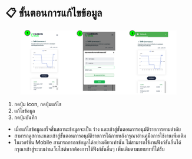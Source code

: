 # 📋 ขั้นตอนการแก้ไขข้อมูล

<figure><img src="../.gitbook/assets/image (54).png" alt=""><figcaption></figcaption></figure>

1. กดปุ่ม icon, กดปุ่มแก้ไข
2. แก้ไขข้อมูล
3. กดปุ่มบันทึก

* เมื่อแก้ไขข้อมูลเสร็จสิ้นสถานะข้อมูลจะเป็น ร่าง และเข้าสู่ขั้นตอนการอนุมัติรายการตามลำดับ&#x20;
* สามารถดูสถานะและเข้าสู่ขั้นตอนการอนุมัติรายการได้ภายหลังกรุณาอ่านคู่มือการใช้งานเพิ่มเติม
* ในเวอร์ชัน Mobile สามารถกรอกข้อมูลได้อย่างเดียวเท่านั้น ไม่สามารถใช้งานฟังก์ชันอื่นได้ กรุณาเข้าสู่ระบบผ่านเว็บไซต์หากต้องการใช้ฟังก์ชันอื่นๆ เพิ่มเติมตามบทบาทที่ได้รับ
